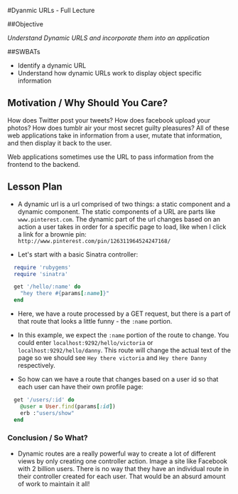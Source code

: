 #Dyanmic URLs - Full Lecture

##Objective

*Understand Dynamic URLS and incorporate them into an application*

##SWBATs
+ Identify a dynamic URL
+ Understand how dynamic URLs work to display object specific information

## Motivation / Why Should You Care?
How does Twitter post your tweets? How does facebook upload your photos? How does tumblr air your most secret guilty pleasures? All of these web applications take in information from a user, mutate that information, and then display it back to the user.

Web applications sometimes use the URL to pass information from the frontend to the backend.



## Lesson Plan
+  A dynamic url is a url comprised of two things: a static component and a dynamic component. The static components of a URL are parts like `www.pinterest.com`. The dynamic part of the url changes based on an action a user takes in order for a specific page to load, like when I click a link for a brownie pin: `http://www.pinterest.com/pin/126311964524247168/`


+ Let's start with a basic Sinatra controller:

```ruby
  require 'rubygems'
  require 'sinatra'

  get '/hello/:name' do 
    "hey there #{params[:name]}"
  end
```

+ Here, we have a route processed by a GET request, but there is a part of that route that looks a little funny - the `:name` portion.

+ In this example, we expect the `:name` portion of the route to change. You could enter `localhost:9292/hello/victoria` or `localhost:9292/hello/danny`. This route will change the actual text of the page so we should see `Hey there victoria` and `Hey there Danny` respectively.

+ So how can we have a route that changes based on a user id so that each user can have their own profile page:
```ruby
  get '/users/:id' do
    @user = User.find(params[:id])
    erb :"users/show"
  end
```


### Conclusion / So What?
+ Dynamic routes are a really powerful way to create a lot of different views by only creating one controller action.
Image a site like Facebook with 2 billion users. There is no way that they have an individual route in their controller created for each user. That would be an absurd amount of work to maintain it all!

